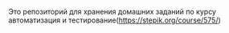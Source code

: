 Это репозиторий для хранения домашних заданий по курсу автоматизация и тестирование(https://stepik.org/course/575/)
